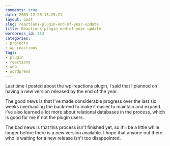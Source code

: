 ```yaml
---
comments: true
date: 2009-12-28 13:25:21
layout: post
slug: reactions-plugin-end-of-year-update
title: Reactions plugin end-of-year update
wordpress_id: 214
categories:
- projects
- wp-reactions
tags:
- plugin
- reactions
- web
- wordpress
---
```


Last time I posted about the wp-reactions plugin, I said that I planned on having a new version released by the end of the year.

The good news is that I've made considerable progress over the last six weeks overhauling the back-end to make it easier to maintain and expand. I've also learned a lot more about relational databases in the process, which is good for me if not the plugin users.

The bad news is that this process isn't finished yet, so it'll be a little while longer before there is a new version available. I hope that anyone out there who is waiting for a new release isn't too disappointed.
